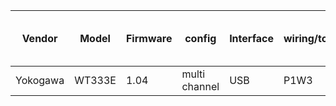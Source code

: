 |  Vendor  | Model  | Firmware |    config     | Interface | wiring/topology | number of channels used | which channel(s) |
|----------|--------|----------|---------------|-----------|-----------------|-------------------------|------------------|
| Yokogawa | WT333E |    1.04  | multi channel | USB       | P1W3            |                       2 |              1,2 |

